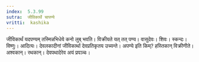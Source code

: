 ```yaml
---
index:  5.3.99
sutra:  जीविकार्थे चापण्ये
vritti:  kashika 
---
```


जीविकार्थं यदपण्यम् तस्मिन्नभिधेये कनो लुब् भवति। विक्रीयते यत् तत् पण्य। वासुदेवः। शिवः। स्कन्दः। विष्णुः। आदित्यः। देवलकादीनां जीविकार्था देवप्रतिकृतय उच्यन्ते। अपण्ये इति किम्? हस्तिकान् विक्रीणीते। अश्वकान्। रथकान्। देवपथादेरेव अयं प्रपञ्चः।

